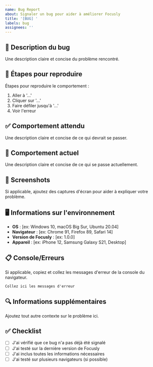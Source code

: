 ```yaml
---
name: Bug Report
about: Signaler un bug pour aider à améliorer Focusly
title: '[BUG] '
labels: bug
assignees: ''
---
```


## 🐛 Description du bug
Une description claire et concise du problème rencontré.

## 🔄 Étapes pour reproduire
Étapes pour reproduire le comportement :
1. Aller à '...'
2. Cliquer sur '...'
3. Faire défiler jusqu'à '...'
4. Voir l'erreur

## ✅ Comportement attendu
Une description claire et concise de ce qui devrait se passer.

## 📱 Comportement actuel
Une description claire et concise de ce qui se passe actuellement.

## 📸 Screenshots
Si applicable, ajoutez des captures d'écran pour aider à expliquer votre problème.

## 🖥️ Informations sur l'environnement
- **OS** : [ex: Windows 10, macOS Big Sur, Ubuntu 20.04]
- **Navigateur** : [ex: Chrome 91, Firefox 89, Safari 14]
- **Version de Focusly** : [ex: 1.0.0]
- **Appareil** : [ex: iPhone 12, Samsung Galaxy S21, Desktop]

## 📋 Console/Erreurs
Si applicable, copiez et collez les messages d'erreur de la console du navigateur.

```
Collez ici les messages d'erreur
```

## 🔍 Informations supplémentaires
Ajoutez tout autre contexte sur le problème ici.

## ✅ Checklist
- [ ] J'ai vérifié que ce bug n'a pas déjà été signalé
- [ ] J'ai testé sur la dernière version de Focusly
- [ ] J'ai inclus toutes les informations nécessaires
- [ ] J'ai testé sur plusieurs navigateurs (si possible)
